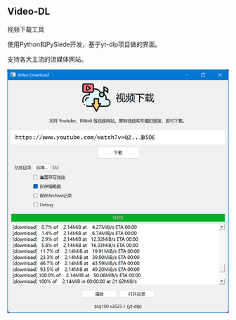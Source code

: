 ## Video-DL

视频下载工具

使用Python和PySiede开发，基于yt-dlp项目做的界面。

支持各大主流的流媒体网站。

![image](./images/9xQAv5HFLK.png)